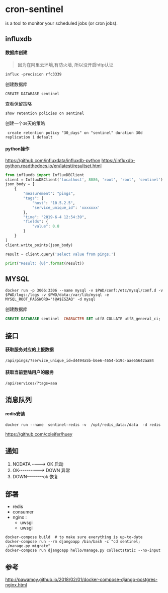 # cron-sentinel
is  a tool to monitor your scheduled jobs (or cron jobs). 

## influxdb

#### 数据库创建
> 因为在阿里云环境,有防火墙, 所以没开启http认证


```
influx -precision rfc3339
```

创建数据库
```
CREATE DATABASE sentinel
```

查看保留策略
```
show retention policies on sentinel
```

创建一个`30`天的策略
```
 create retention policy "30_days" on "sentinel" duration 30d replication 1 default
```

#### python操作

https://github.com/influxdata/influxdb-python
https://influxdb-python.readthedocs.io/en/latest/resultset.html

```python
from influxdb import InfluxDBClient
client = InfluxDBClient('localhost', 8086, 'root', 'root', 'sentinel')
json_body = [
    {
        "measurement": "pings",
        "tags": {
            "host": "10.5.2.5",
            "service_unique_id": 'xxxxxxx'
        },
        "time": "2019-6-4 12:54:39",
        "fields": {
            "value": 0.8
        }
    }
]
client.write_points(json_body)

result = client.query('select value from pings;')

print("Result: {0}".format(result))

```

## MYSQL

```shell
docker run -p 3066:3306 --name mysql -v $PWD/conf:/etc/mysql/conf.d -v $PWD/logs:/logs -v $PWD/data:/var/lib/mysql -e MYSQL_ROOT_PASSWORD='!@#$ESZAQ' -d mysql
```

创建数据库

```sql
CREATE DATABASE sentinel  CHARACTER SET utf8 COLLATE utf8_general_ci;
```

## 接口

#### 获取服务对应的上报数据

```
/api/pings/?service_unique_id=d4494a5b-b6e6-4654-b19c-aae65642aa84
```

#### 获取当前登陆用户的服务

```
/api/services/?tags=aaa
```


## 消息队列

#### redis安装
```
docker run --name  sentinel-redis -v  /opt/redis_data:/data  -d redis
```

https://github.com/coleifer/huey

## 通知

1. NODATA   ---->   OK 启动
2. OK----------> DOWN 异常
3. DOWN--------ok 恢复


## 部署

- redis
- consumer
- nginx :
    - uwsgi
    - uwsgi

```
docker-compose build  # to make sure everything is up-to-date
docker-compose run --rm djangoapp /bin/bash -c "cd sentinel; ./manage.py migrate"
docker-compose run djangoapp hello/manage.py collectstatic --no-input

```

## 参考

http://pawamoy.github.io/2018/02/01/docker-compose-django-postgres-nginx.html